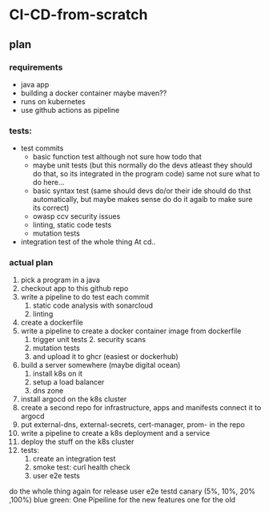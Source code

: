 # CI-CD-from-scratch

## plan
### requirements 
- java app
- building a docker container maybe maven??
- runs on kubernetes
- use github actions as pipeline 
### tests:
- test commits
  - basic function test although not sure how todo that
  - maybe unit tests (but this normally do the devs atleast they should do that, so its integrated in the program code) same not sure what to do here...
  - basic syntax test (same should devs do/or their ide should do thst automatically, but maybe makes sense do do it agaib to make sure its correct)
  - owasp ccv security issues
  - linting, static code tests
  - mutation tests
- integration test of the whole thing At cd..
### actual plan
1. pick a program in a java
2. checkout app to this github repo
3. write a pipeline to do test each commit
   1. static code analysis with sonarcloud
   2. linting
4. create a dockerfile
5. write a pipeline to create a docker container image from dockerfile
   1. trigger unit tests   2. security scans
   3. mutation tests
   4. and upload it to ghcr (easiest or dockerhub)
6.  build a server somewhere (maybe digital ocean)
    1.  install k8s on it
    2.  setup a load balancer
    3.  dns zone
7.  install argocd on the k8s cluster
8.  create a second repo for infrastructure, apps and manifests connect it to argocd
9.  put external-dns, external-secrets, cert-manager, prom- in the repo
10. write a pipeline to create a k8s deployment and a service
11. deploy the stuff on the k8s cluster
12. tests:
    1.  create an integration test
    2.  smoke test: curl health check
    3.  user e2e tests

do the whole thing again for release
  user e2e testd
  canary (5%, 10%, 20% ,100%)
  blue green: One Pipeiline for the new features one for the old
